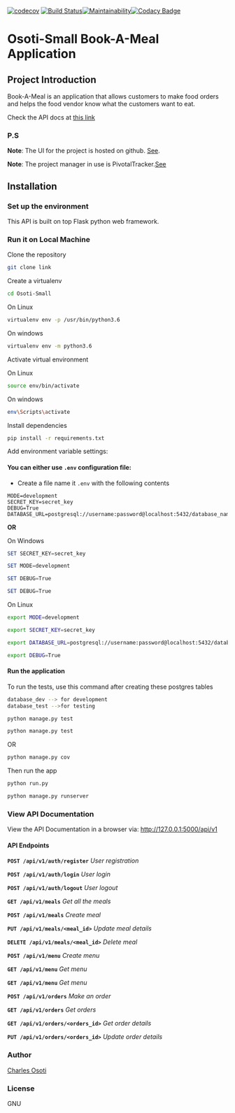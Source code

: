 [![codecov](https://codecov.io/gh/coosoti/Osoti-Small/branch/master/graph/badge.svg)](https://codecov.io/gh/coosoti/Osoti-Small) [![Build Status](https://travis-ci.org/coosoti/Osoti-Small.svg?branch=feature-order-meal-157333125)](https://travis-ci.org/coosoti/Osoti-Small)[![Maintainability](https://api.codeclimate.com/v1/badges/ed4591c861e746bda4cd/maintainability)](https://codeclimate.com/github/coosoti/Osoti-Small/maintainability)[![Codacy Badge](https://api.codacy.com/project/badge/Grade/6fffebf6668e44a1b7a7dba7b77d71c7)](https://www.codacy.com/app/coosoti/Osoti-Small?utm_source=github.com&amp;utm_medium=referral&amp;utm_content=coosoti/Osoti-Small&amp;utm_campaign=Badge_Grade)
# Osoti-Small Book-A-Meal Application

## Project Introduction

Book-A-Meal is an application that allows customers to make food orders and helps the food vendor know what the customers want to eat.

Check the API docs at [this link](https://osoti-small.herokuapp.com/docs#/) 

### P.S
**Note**: The UI for the project is hosted on github. [See](https://coosoti.github.io/Osoti-Small/).

**Note**: The project manager in use is PivotalTracker.[See](https://www.pivotaltracker.com/n/projects/2165720)

## Installation


### Set up the environment

This API is built on top Flask python web framework.

### Run it on Local Machine

Clone the repository

```sh
git clone link

```

Create a virtualenv 
```sh
cd Osoti-Small
```

On Linux

```sh
virtualenv env -p /usr/bin/python3.6
```

On windows

```sh
virtualenv env -m python3.6
```

Activate virtual environment

On Linux

```sh
source env/bin/activate
```

On windows

```sh
env\Scripts\activate
```

Install dependencies

```sh
pip install -r requirements.txt
```

Add environment variable settings:

#### You can either use `.env` configuration file:

* Create a file name it `.env` with the following contents

```con
MODE=development
SECRET_KEY=secret_key
DEBUG=True
DATABASE_URL=postgresql://username:password@localhost:5432/database_name
```

**OR**


On Windows

```powershell
SET SECRET_KEY=secret_key
```

```powershell
SET MODE=development
```

```powershell
SET DEBUG=True
```

```powershell
SET DEBUG=True
```

On Linux

```sh
export MODE=development
```

```sh
export SECRET_KEY=secret_key
```

```sh
export DATABASE_URL=postgresql://username:password@localhost:5432/database_dev
```

```sh
export DEBUG=True
```

#### Run the application

To run the tests, use this command after creating these postgres tables   

```sh 
database_dev --> for development
database_test -->for testing
```

```sh  
python manage.py test 
```

```sh  
python manage.py test 
```

OR

```sh  
python manage.py cov 
```

Then run the app

```sh
python run.py
```

```sh
python manage.py runserver
``` 

### View API Documentation

View the API Documentation in a browser via: http://127.0.0.1:5000/api/v1

#### API Endpoints

**`POST /api/v1/auth/register`** *User registration*

**`POST /api/v1/auth/login`** *User login*

**`POST /api/v1/auth/logout`** *User logout*

**`GET /api/v1/meals`** *Get all the meals*

**`POST /api/v1/meals`** *Create meal*

**`PUT /api/v1/meals/<meal_id>`** *Update meal details*

**`DELETE /api/v1/meals/<meal_id>`** *Delete meal*

**`POST /api/v1/menu`** *Create menu*

**`GET /api/v1/menu`** *Get menu*

**`GET /api/v1/menu`** *Get menu*

**`POST /api/v1/orders`** *Make an order*

**`GET /api/v1/orders`** *Get orders*

**`GET /api/v1/orders/<orders_id>`** *Get order details*

**`PUT /api/v1/orders/<orders_id>`** *Update order details*



### Author

[Charles Osoti](https://github.com/coosoti)

### License

GNU
